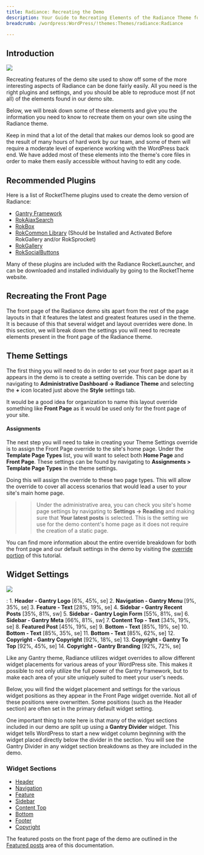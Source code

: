 ```yaml
---
title: Radiance: Recreating the Demo
description: Your Guide to Recreating Elements of the Radiance Theme for WordPress
breadcrumb: /wordpress:WordPress/!themes:Themes/radiance:Radiance

---
```


Introduction
-----

![][theme]

Recreating features of the demo site used to show off some of the more interesting aspects of Radiance can be done fairly easily. All you need is the right plugins and settings, and you should be able to reproduce most (if not all) of the elements found in our demo site.

Below, we will break down some of these elements and give you the information you need to know to recreate them on your own site using the Radiance theme.

Keep in mind that a lot of the detail that makes our demos look so good are the result of many hours of hard work by our team, and some of them will require a moderate level of experience working with the WordPress back end. We have added most of these elements into the theme's core files in order to make them easily accessible without having to edit any code.

Recommended Plugins
-----

Here is a list of RocketTheme plugins used to create the demo version of Radiance:

* [Gantry Framework][gantry]
* [RokAjaxSearch][rokajaxsearch]
* [RokBox][rokbox]
* [RokCommon Library](http://www.rockettheme.com/wordpress/plugins/rokutilities) (Should be Installed and Activated Before RokGallery and/or RokSprocket)
* [RokGallery][rokgallery]
* [RokSocialButtons][social]

Many of these plugins are included with the Radiance RocketLauncher, and can be downloaded and installed individually by going to the RocketTheme website.

Recreating the Front Page
-----

The front page of the Radiance demo sits apart from the rest of the page layouts in that it features the latest and greatest features used in the theme. It is because of this that several widget and layout overrides were done. In this section, we will break down the settings you will need to recreate elements present in the front page of the Radiance theme.

Theme Settings
-----

The first thing you will need to do in order to set your front page apart as it appears in the demo is to create a setting override. This can be done by navigating to **Administrative Dashboard -> Radiance Theme** and selecting the **+** icon located just above the **Style** settings tab.

It would be a good idea for organization to name this layout override something like **Front Page** as it would be used only for the front page of your site.

#### Assignments
The next step you will need to take in creating your Theme Settings override is to assign the Front Page override to the site's home page. Under the **Template Page Types** list, you will want to select both **Home Page** and **Front Page**. These settings can be found by navigating to **Assignments > Template Page Types** in the theme settings.

Doing this will assign the override to these two page types. This will allow the override to cover all access scenarios that would lead a user to your site's main home page.

>> Under the administrative area, you can check you site's home page settings by navigating to **Settings -> Reading** and making sure that **Your latest posts** is selected. This is the setting we use for the demo content's home page as it does not require the creation of a static page.

You can find more information about the entire override breakdown for both the front page and our default settings in the demo by visiting the [override portion][demooverride] of this tutorial.

Widget Settings
-----

![][theme2]

:   1. **Header - Gantry Logo** [6%, 45%, se]
    2. **Navigation - Gantry Menu** [9%, 35%, se]
    3. **Feature - Text** [28%, 19%, se]
    4. **Sidebar - Gantry Recent Posts** [35%, 81%, sw]
    5. **Sidebar - Gantry Login Form** [55%, 81%, sw]
    6. **Sidebar - Gantry Meta** [66%, 81%, sw]
    7. **Content Top - Text** [34%, 19%, se]
    8. **Featured Post** [45%, 19%, se]
    9. **Bottom - Text** [85%, 19%, se]
    10. **Bottom - Text** [85%, 35%, se]
    11. **Bottom - Text** [85%, 62%, se]
    12. **Copyright - Gantry Copyright** [92%, 18%, se]
    13. **Copyright - Gantry To Top** [92%, 45%, se]
    14. **Copyright - Gantry Branding** [92%, 72%, se]

Like any Gantry theme, Radiance utilizes widget overrides to allow different widget placements for various areas of your WordPress site. This makes it possible to not only utilize the full power of the Gantry framework, but to make each area of your site uniquely suited to meet your user's needs.

Below, you will find the widget placement and settings for the various widget positions as they appear in the Front Page widget override. Not all of these positions were overwritten. Some positions (such as the Header section) are often set in the primary default widget setting.

One important thing to note here is that many of the widget sections included in our demo are split up using a **Gantry Divider** widget. This widget tells WordPress to start a new widget column beginning with the widget placed directly below the divider in the section. You will see the Gantry Divider in any widget section breakdowns as they are included in the demo.

### Widget Sections

* [Header][header]
* [Navigation][navigation]
* [Feature][feature]
* [Sidebar][sidebar]
* [Content Top][contenttop]
* [Bottom][bottom]
* [Footer][footer]
* [Copyright][copyright]

The featured posts on the front page of the demo are outlined in the [Featured posts][posts] area of this documentation.

[gantry]: http://gantry-framework.org/download
[rokajaxsearch]: http://www.rockettheme.com/wordpress/plugins/rokajaxsearch
[rokbox]: http://www.rockettheme.com/wordpress/plugins/rokbox
[roksprocket]: http://www.rockettheme.com/wordpress/plugins/roksprocket
[theme2]: assets/radiance2.jpeg
[theme]: assets/radiance.jpeg
[roksprocket]: http://www.rockettheme.com/wordpress/plugins/roksprocket
[rokgallery]: http://www.rockettheme.com/wordpress/plugins/rokgallery
[faq]: faq.md
[menu]: ../../start/menu.md
[override]: http://gantry-framework.org/documentation/wordpress/configure/
[top]: demo_top.md
[ribbon]: demo_ribbon.md
[showcase]: demo_showcase.md
[feature]: demo_feature.md
[extension]: demo_extension.md
[header]: demo_header.md
[logo]: demo_logo.md
[slideshow]: demo_slideshow.md
[footer]: demo_footer.md
[navigation]: demo_navigation.md
[contenttop]: demo_contenttop.md
[posts]: demo_posts.md
[bottom]: demo_bottom.md
[copyright]: demo_copyright.md
[sidebar]: demo_sidebar.md
[demooverride]: demo_override.md
[social]: http://www.rockettheme.com/wordpress/plugins/rokutilities
